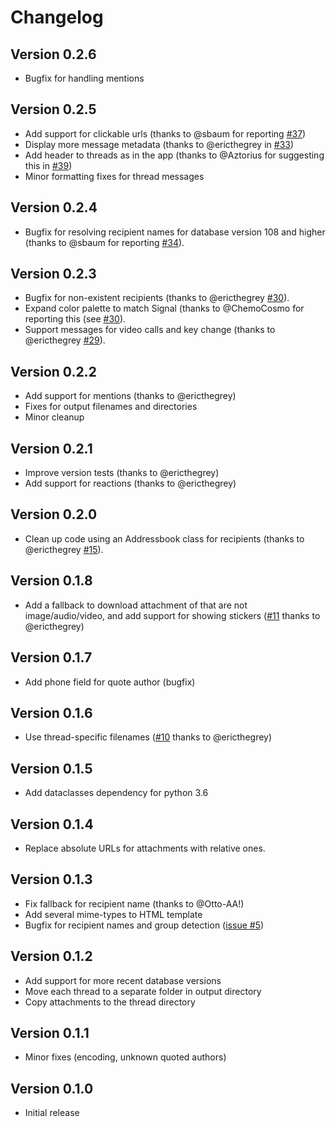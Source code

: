 # Changelog

## Version 0.2.6

* Bugfix for handling mentions

## Version 0.2.5

* Add support for clickable urls (thanks to @sbaum for reporting 
  [#37](https://github.com/GjjvdBurg/signal2html/issues/37))
* Display more message metadata (thanks to @ericthegrey in 
  [#33](https://github.com/GjjvdBurg/signal2html/pull/33))
* Add header to threads as in the app (thanks to @Aztorius for suggesting this 
  in [#39](https://github.com/GjjvdBurg/signal2html/issues/39))
* Minor formatting fixes for thread messages

## Version 0.2.4

* Bugfix for resolving recipient names for database version 108 and higher 
  (thanks to @sbaum for reporting 
  [#34](https://github.com/GjjvdBurg/signal2html/issues/34)).

## Version 0.2.3

* Bugfix for non-existent recipients (thanks to @ericthegrey 
  [#30](https://github.com/GjjvdBurg/signal2html/issues/30)).
* Expand color palette to match Signal (thanks to @ChemoCosmo for reporting 
  this (see [#30](https://github.com/GjjvdBurg/signal2html/issues/30)).
* Support messages for video calls and key change (thanks to @ericthegrey 
  [#29](https://github.com/GjjvdBurg/signal2html/pull/29)).

## Version 0.2.2

* Add support for mentions (thanks to @ericthegrey)
* Fixes for output filenames and directories
* Minor cleanup

## Version 0.2.1

* Improve version tests (thanks to @ericthegrey)
* Add support for reactions (thanks to @ericthegrey)

## Version 0.2.0

* Clean up code using an Addressbook class for recipients (thanks to 
  @ericthegrey [#15](https://github.com/GjjvdBurg/signal2html/pull/15)).

## Version 0.1.8

* Add a fallback to download attachment of that are not image/audio/video, and 
  add support for showing stickers 
  ([#11](https://github.com/GjjvdBurg/signal2html/pull/11) thanks to 
  @ericthegrey)

## Version 0.1.7

* Add phone field for quote author (bugfix)

## Version 0.1.6

* Use thread-specific filenames
  ([#10](https://github.com/GjjvdBurg/signal2html/pull/10) thanks to 
  @ericthegrey)

## Version 0.1.5

* Add dataclasses dependency for python 3.6

## Version 0.1.4

* Replace absolute URLs for attachments with relative ones.

## Version 0.1.3

* Fix fallback for recipient name (thanks to @Otto-AA!)
* Add several mime-types to HTML template
* Bugfix for recipient names and group detection
  ([issue #5](https://github.com/GjjvdBurg/signal2html/issues/5))

## Version 0.1.2

* Add support for more recent database versions
* Move each thread to a separate folder in output directory
* Copy attachments to the thread directory

## Version 0.1.1

* Minor fixes (encoding, unknown quoted authors)

## Version 0.1.0

* Initial release
